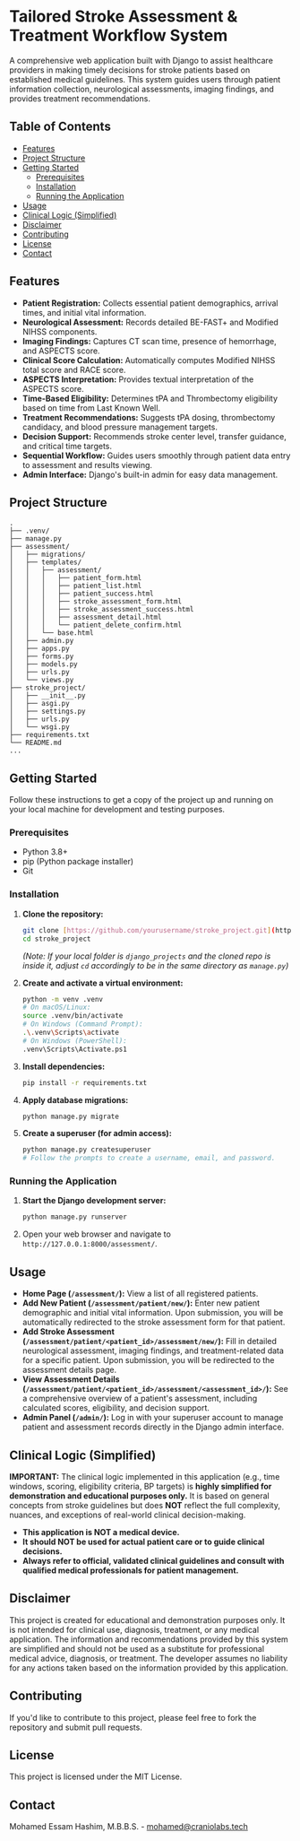 # Tailored Stroke Assessment & Treatment Workflow System

A comprehensive web application built with Django to assist healthcare providers in making timely decisions for stroke patients based on established medical guidelines. This system guides users through patient information collection, neurological assessments, imaging findings, and provides treatment recommendations.

## Table of Contents

* [Features](#features)
* [Project Structure](#project-structure)
* [Getting Started](#getting-started)
    * [Prerequisites](#prerequisites)
    * [Installation](#installation)
    * [Running the Application](#running-the-application)
* [Usage](#usage)
* [Clinical Logic (Simplified)](#clinical-logic-simplified)
* [Disclaimer](#disclaimer)
* [Contributing](#contributing)
* [License](#license)
* [Contact](#contact)

## Features

* **Patient Registration:** Collects essential patient demographics, arrival times, and initial vital information.
* **Neurological Assessment:** Records detailed BE-FAST+ and Modified NIHSS components.
* **Imaging Findings:** Captures CT scan time, presence of hemorrhage, and ASPECTS score.
* **Clinical Score Calculation:** Automatically computes Modified NIHSS total score and RACE score.
* **ASPECTS Interpretation:** Provides textual interpretation of the ASPECTS score.
* **Time-Based Eligibility:** Determines tPA and Thrombectomy eligibility based on time from Last Known Well.
* **Treatment Recommendations:** Suggests tPA dosing, thrombectomy candidacy, and blood pressure management targets.
* **Decision Support:** Recommends stroke center level, transfer guidance, and critical time targets.
* **Sequential Workflow:** Guides users smoothly through patient data entry to assessment and results viewing.
* **Admin Interface:** Django's built-in admin for easy data management.

## Project Structure
```text
.
├── .venv/
├── manage.py
├── assessment/
│   ├── migrations/
│   ├── templates/
│   │   ├── assessment/
│   │   │   ├── patient_form.html
│   │   │   ├── patient_list.html
│   │   │   ├── patient_success.html
│   │   │   ├── stroke_assessment_form.html
│   │   │   ├── stroke_assessment_success.html
│   │   │   ├── assessment_detail.html
│   │   │   └── patient_delete_confirm.html
│   │   └── base.html
│   ├── admin.py
│   ├── apps.py
│   ├── forms.py
│   ├── models.py
│   ├── urls.py
│   └── views.py
├── stroke_project/
│   ├── __init__.py
│   ├── asgi.py
│   ├── settings.py
│   ├── urls.py
│   └── wsgi.py
├── requirements.txt
└── README.md
...
```


## Getting Started

Follow these instructions to get a copy of the project up and running on your local machine for development and testing purposes.

### Prerequisites

* Python 3.8+
* pip (Python package installer)
* Git

### Installation

1.  **Clone the repository:**
    ```bash
    git clone [https://github.com/yourusername/stroke_project.git](https://github.com/yourusername/stroke_project.git) # e.g., [https://github.com/yourusername/stroke_project.git](https://github.com/yourusername/stroke_project.git)
    cd stroke_project
    ```
    *(Note: If your local folder is `django_projects` and the cloned repo is inside it, adjust `cd` accordingly to be in the same directory as `manage.py`)*

2.  **Create and activate a virtual environment:**
    ```bash
    python -m venv .venv
    # On macOS/Linux:
    source .venv/bin/activate
    # On Windows (Command Prompt):
    .\.venv\Scripts\activate
    # On Windows (PowerShell):
    .venv\Scripts\Activate.ps1
    ```

3.  **Install dependencies:**
    ```bash
    pip install -r requirements.txt
    ```

4.  **Apply database migrations:**
    ```bash
    python manage.py migrate
    ```

5.  **Create a superuser (for admin access):**
    ```bash
    python manage.py createsuperuser
    # Follow the prompts to create a username, email, and password.
    ```

### Running the Application

1.  **Start the Django development server:**
    ```bash
    python manage.py runserver
    ```
2.  Open your web browser and navigate to `http://127.0.0.1:8000/assessment/`.

## Usage

* **Home Page (`/assessment/`):** View a list of all registered patients.
* **Add New Patient (`/assessment/patient/new/`):** Enter new patient demographic and initial vital information. Upon submission, you will be automatically redirected to the stroke assessment form for that patient.
* **Add Stroke Assessment (`/assessment/patient/<patient_id>/assessment/new/`):** Fill in detailed neurological assessment, imaging findings, and treatment-related data for a specific patient. Upon submission, you will be redirected to the assessment details page.
* **View Assessment Details (`/assessment/patient/<patient_id>/assessment/<assessment_id>/`):** See a comprehensive overview of a patient's assessment, including calculated scores, eligibility, and decision support.
* **Admin Panel (`/admin/`):** Log in with your superuser account to manage patient and assessment records directly in the Django admin interface.

## Clinical Logic (Simplified)

**IMPORTANT:** The clinical logic implemented in this application (e.g., time windows, scoring, eligibility criteria, BP targets) is **highly simplified for demonstration and educational purposes only.** It is based on general concepts from stroke guidelines but does **NOT** reflect the full complexity, nuances, and exceptions of real-world clinical decision-making.

* **This application is NOT a medical device.**
* **It should NOT be used for actual patient care or to guide clinical decisions.**
* **Always refer to official, validated clinical guidelines and consult with qualified medical professionals for patient management.**

## Disclaimer

This project is created for educational and demonstration purposes only. It is not intended for clinical use, diagnosis, treatment, or any medical application. The information and recommendations provided by this system are simplified and should not be used as a substitute for professional medical advice, diagnosis, or treatment. The developer assumes no liability for any actions taken based on the information provided by this application.

## Contributing

If you'd like to contribute to this project, please feel free to fork the repository and submit pull requests.

## License

This project is licensed under the MIT License.

## Contact

Mohamed Essam Hashim, M.B.B.S. - mohamed@craniolabs.tech


